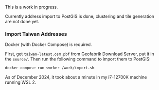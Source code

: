 This is a work in progress.

Currently address import to PostGIS is done, clustering and tile generation are not done yet.

### Import Taiwan Addresses

Docker (with Docker Compose) is required.

First, get `taiwan-latest.osm.pbf` from Geofabrik Download Server, put it in the `source/`. Then run the following command to import them to PostGIS:

```sh
docker compose run worker /work/import.sh
```

As of December 2024, it took about a minute in my i7-12700K machine running WSL 2.